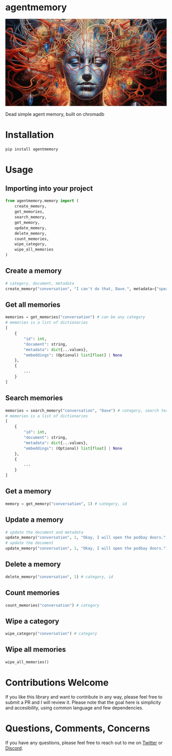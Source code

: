 # agentmemory

<img src="resources/image.jpg">

Dead simple agent memory, built on chromadb

# Installation

```bash
pip install agentmemory
```

# Usage

## Importing into your project

```python
from agentmemory.memory import (
    create_memory,
    get_memories,
    search_memory,
    get_memory,
    update_memory,
    delete_memory,
    count_memories,
    wipe_category,
    wipe_all_memories
)
```

## Create a memory

```python
# category, document, metadata
create_memory("conversation", "I can't do that, Dave.", metadata={"speaker": "HAL", "some_other_key": "some value, could be a number or string"})
```

## Get all memories

```python
memories = get_memories("conversation") # can be any category
# memories is a list of dictionaries
[
    {
        "id": int,
        "document": string,
        "metadata": dict{...values},
        "embeddings": (Optional) list[float] | None
    },
    {
        ...
    }
]
```

## Search memories

```python
memories = search_memory("conversation", "Dave") # category, search term
# memories is a list of dictionaries
[
    {
        "id": int,
        "document": string,
        "metadata": dict{...values},
        "embeddings": (Optional) list[float] | None
    },
    {
        ...
    }
]
```

## Get a memory

```python
memory = get_memory("conversation", 1) # category, id
```

## Update a memory

```python
# update the document and metadata
update_memory("conversation", 1, "Okay, I will open the podbay doors.", { "speaker": "HAL", "sentiment": "positive" }) # category, id, new document
# update the document
update_memory("conversation", 1, "Okay, I will open the podbay doors.") # category, id, new document
```

## Delete a memory

```python
delete_memory("conversation", 1) # category, id
```

## Count memories

```python
count_memories("conversation") # category
```

## Wipe a category

```python
wipe_category("conversation") # category
```

## Wipe all memories

```python
wipe_all_memories()
```

# Contributions Welcome

If you like this library and want to contribute in any way, please feel free to submit a PR and I will review it. Please note that the goal here is simplicity and accesibility, using common language and few dependencies.

# Questions, Comments, Concerns

If you have any questions, please feel free to reach out to me on [Twitter](https://twitter.com/spatialweeb) or [Discord](@new.moon).
